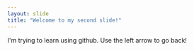 ```yaml
---
layout: slide
title: "Welcome to my second slide!"
---
```

I'm trying to learn using github.
Use the left arrow to go back!
